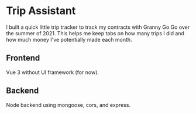 # Trip Assistant

I built a quick little trip tracker to track my contracts with Granny Go Go over the summer of 2021. This helps me keep tabs on how many trips I did and how much money I've potentially made each month.

## Frontend

Vue 3 without UI framework (for now).

## Backend

Node backend using mongoose, cors, and express.
